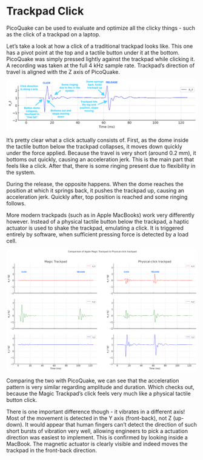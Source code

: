 # Trackpad Click

PicoQuake can be used to evaluate and optimize all the clicky things - such as the click of a trackpad on a laptop.

Let’s take a look at how a click of a traditional trackpad looks like. This one has a pivot point at the top and a tactile button under it at the bottom. PicoQuake was simply pressed lightly against the trackpad while clicking it. A recording was taken at the full 4 kHz sample rate. Trackpad’s direction of travel is aligned with the Z axis of PicoQuake.

![touchpad_rzr_zoom.png](assets/touchpad_rzr_zoom.png)

It’s pretty clear what a click actually consists of. First, as the dome inside the tactile button below the trackpad collapses, it moves down quickly under the force applied. Because the travel is very short (around 0.2 mm), it bottoms out quickly, causing an acceleration jerk. This is the main part that feels like a click. After that, there is some ringing present due to flexibility in the system.

During the release, the opposite happens. When the dome reaches the position at which it springs back, it pushes the trackpad up, causing an acceleration jerk. Quickly after, top position is reached and some ringing follows.

More modern trackpads (such as in Apple MacBooks) work very differently however. Instead of a physical tactile button below the trackpad, a haptic actuator is used to shake the trackpad, emulating a click. It is triggered entirely by software, when sufficient pressing force is detected by a load cell.

![macbook_tp_vs_rzr_tp_annotated.png](assets/macbook_tp_vs_rzr_tp_annotated.png)

Comparing the two with PicoQuake, we can see that the acceleration pattern is very similar regarding amplitude and duration. Which checks out, because the Magic Trackpad’s click feels very much like a physical tactile button click.

There is one important difference though - it vibrates in a different axis! Most of the movement is detected in the Y axis (front-back), not Z (up-down). It would appear that human fingers can’t detect the direction of such short bursts of vibration very well, allowing engineers to pick a actuation direction was easiest to implement. This is confirmed by looking inside a MacBook. The magnetic actuator is clearly visible and indeed moves the trackpad in the front-back direction.
